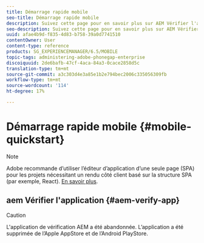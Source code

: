```yaml
---
title: Démarrage rapide mobile
seo-title: Démarrage rapide mobile
description: Suivez cette page pour en savoir plus sur AEM Vérifier l'application. L’application AEM Verify constitue un moyen rapide et facile d’exécuter vos applications mobiles AEM sur n’importe quel périphérique mobile iOS ou Android.
seo-description: Suivez cette page pour en savoir plus sur AEM Vérifier l'application. L’application AEM Verify constitue un moyen rapide et facile d’exécuter vos applications mobiles AEM sur n’importe quel périphérique mobile iOS ou Android.
uuid: afae4b9d-f835-4d83-b758-39a0d7741510
contentOwner: User
content-type: reference
products: SG_EXPERIENCEMANAGER/6.5/MOBILE
topic-tags: administering-adobe-phonegap-enterprise
discoiquuid: 2de6bafb-47cf-4aca-84a3-0cace2858d5c
translation-type: tm+mt
source-git-commit: a3c303d4e3a85e1b2e794bec2006c335056309fb
workflow-type: tm+mt
source-wordcount: '114'
ht-degree: 17%

---
```



# Démarrage rapide mobile {#mobile-quickstart}

>[!NOTE]
>
>Adobe recommande d’utiliser l’éditeur d’application d’une seule page (SPA) pour les projets nécessitant un rendu côté client basé sur la structure SPA (par exemple, React). [En savoir plus](/help/sites-developing/spa-overview.md).

## aem Vérifier l&#39;application {#aem-verify-app}

>[!CAUTION]
>
>L&#39;application de vérification AEM a été abandonnée. L’application a été supprimée de l’Apple AppStore et de l’Android PlayStore.
